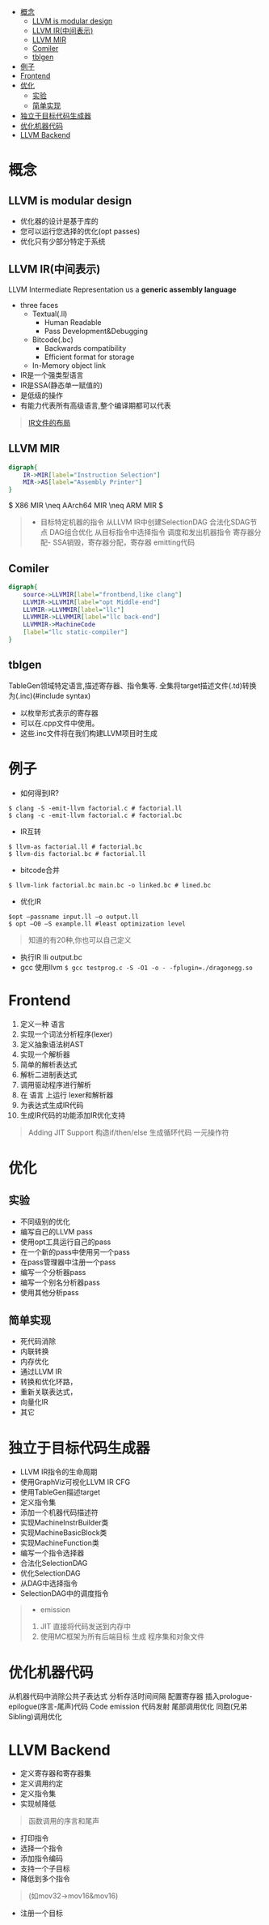 - [概念](#概念)
  - [LLVM is modular design](#llvm-is-modular-design)
  - [LLVM IR(中间表示)](#llvm-ir中间表示)
  - [LLVM MIR](#llvm-mir)
  - [Comiler](#comiler)
  - [tblgen](#tblgen)
- [例子](#例子)
- [Frontend](#frontend)
- [优化](#优化)
  - [实验](#实验)
  - [简单实现](#简单实现)
- [独立于目标代码生成器](#独立于目标代码生成器)
- [优化机器代码](#优化机器代码)
- [LLVM Backend](#llvm-backend)

# 概念
## LLVM is modular design
* 优化器的设计是基于库的
* 您可以运行您选择的优化(opt passes)
* 优化只有少部分特定于系统

## LLVM IR(中间表示)
LLVM Intermediate Representation us a **generic assembly language**
* three faces
  - Textual(.ll)
    + Human Readable
    + Pass Development&Debugging
  - Bitcode(.bc)
    + Backwards compatibility
    + Efficient format for storage
  - In-Memory
    object link
* IR是一个强类型语言
* IR是SSA(静态单一赋值的)
* 是低级的操作
* 有能力代表所有高级语言,整个编译期都可以代表

> [IR文件的布局](https://zhuanlan.zhihu.com/p/66793637#:~:text=%E7%9A%84build%E8%BF%87%E7%A8%8B-,4.%20IR%E6%96%87%E4%BB%B6%E7%9A%84%E5%B8%83%E5%B1%80,-4.1%20Target%20information)

## LLVM MIR
```dot
digraph{
    IR->MIR[label="Instruction Selection"]
    MIR->AS[label="Assembly Printer"]
}
```
$
X86 MIR \neq AArch64 MIR \neq ARM MIR
$
> * 目标特定机器的指令
> 从LLVM IR中创建SelectionDAG
> 合法化SDAG节点
> DAG组合优化
> 从目标指令中选择指令
> 调度和发出机器指令
> 寄存器分配- SSA销毁，寄存器分配，寄存器
> emitting代码

## Comiler
```dot
digraph{
    source->LLVMIR[label="frontbend,like clang"]
    LLVMIR->LLVMIR[label="opt Middle-end"]
    LLVMIR->LLVMMIR[label="llc"]
    LLVMMIR->LLVMMIR[label="llc back-end"]
    LLVMMIR->MachineCode
    [label="llc static-compiler"]
}
```

## tblgen
TableGen领域特定语言,描述寄存器、指令集等.
全集将target描述文件(.td)转换为(.inc)(#include syntax)
* 以枚举形式表示的寄存器
* 可以在.cpp文件中使用。
* 这些.inc文件将在我们构建LLVM项目时生成

# 例子
* 如何得到IR?
```
$ clang -S -emit-llvm factorial.c # factorial.ll
$ clang -c -emit-llvm factorial.c # factorial.bc
```
* IR互转
```
$ llvm-as factorial.ll # factorial.bc
$ llvm-dis factorial.bc # factorial.ll
```
* bitcode合并
```
$ llvm-link factorial.bc main.bc -o linked.bc # lined.bc
```
* 优化IR
```
$opt –passname input.ll –o output.ll
$ opt –O0 –S example.ll #least optimization level
```
> 知道的有20种,你也可以自己定义
* 执行IR
lli output.bc
* gcc 使用llvm
`
$ gcc testprog.c -S -O1 -o - -fplugin=./dragonegg.so
`

# Frontend
1. 定义一种 语言
2. 实现一个词法分析程序(lexer)
3. 定义抽象语法树AST
4. 实现一个解析器
5. 简单的解析表达式
6. 解析二进制表达式
7. 调用驱动程序进行解析
8. 在 语言 上运行 lexer和解析器
9. 为表达式生成IR代码
10. 生成IR代码的功能添加IR优化支持

> Adding JIT Support
> 构造if/then/else
> 生成循环代码
> 一元操作符

# 优化
## 实验
* 不同级别的优化
* 编写自己的LLVM pass
* 使用opt工具运行自己的pass
* 在一个新的pass中使用另一个pass
* 在pass管理器中注册一个pass
* 编写一个分析器pass
* 编写一个别名分析器pass
* 使用其他分析pass

## 简单实现
* 死代码消除
* 内联转换
* 内存优化
* 通过LLVM IR
* 转换和优化环路，
* 重新关联表达式，
* 向量化IR
* 其它

# 独立于目标代码生成器

* LLVM IR指令的生命周期
* 使用GraphViz可视化LLVM IR CFG
* 使用TableGen描述target
* 定义指令集
* 添加一个机器代码描述符
* 实现MachineInstrBuilder类
* 实现MachineBasicBlock类
* 实现MachineFunction类
* 编写一个指令选择器
* 合法化SelectionDAG
* 优化SelectionDAG
* 从DAG中选择指令
* SelectionDAG中的调度指令
> * emission
> 1. JIT 直接将代码发送到内存中
> 2. 使用MC框架为所有后端目标 生成 程序集和对象文件


# 优化机器代码

从机器代码中消除公共子表达式
分析存活时间间隔
配置寄存器
插入prologue-epilogue(序言-尾声)代码
Code emission 代码发射
尾部调用优化
同胞(兄弟Sibling)调用优化

# LLVM Backend

* 定义寄存器和寄存器集
* 定义调用约定
* 定义指令集
* 实现帧降低
> 函数调用的序言和尾声
* 打印指令
* 选择一个指令
* 添加指令编码
* 支持一个子目标
* 降低到多个指令
> (如mov32->mov16&mov16)
* 注册一个目标